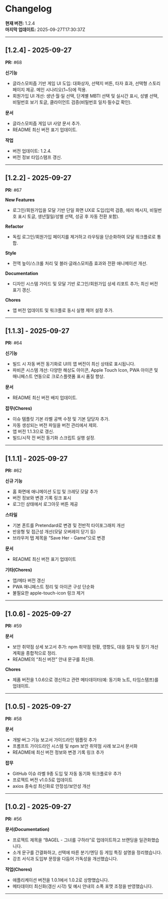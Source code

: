 # Changelog

**현재 버전:** 1.2.4  
**마지막 업데이트:** 2025-09-27T17:30:37Z  

---

## [1.2.4] - 2025-09-27

**PR:** #68  

**신기능**
- 글라스모피즘 기반 게임 UI 도입: 대화상자, 선택지 버튼, 타자 효과, 선택형 스토리 페이지 제공. 메인 시나리오(1~5)에 적용.
- 회원가입 UI 개선: 생년·월·일 선택, 단계별 MBTI 선택 및 실시간 표시, 성별 선택, 비밀번호 보기 토글, 클라이언트 검증(비밀번호 일치·필수값 확인).

**문서**
- 글라스모피즘 게임 UI 사양 문서 추가.
- README 최신 버전 표기 업데이트.

**작업**
- 버전 업데이트: 1.2.4.
- 버전 정보 타임스탬프 갱신.

---

## [1.2.2] - 2025-09-27

**PR:** #67  

**New Features**
- 로그인/회원가입을 모달 기반 단일 화면 UX로 도입(입력 검증, 에러 메시지, 비밀번호 표시 토글, 생년월일/성별 선택, 성공 후 자동 전환 포함).

**Refactor**
- 독립 로그인/회원가입 페이지를 제거하고 라우팅을 단순화하여 모달 워크플로로 통합.

**Style**
- 전역 높이/스크롤 처리 및 블러·글래스모피즘 효과와 전환 애니메이션 개선.

**Documentation**
- 디자인 시스템 가이드 및 모달 기반 로그인/회원가입 상세 리포트 추가; 최신 버전 표기 갱신.

**Chores**
- 앱 버전 업데이트 및 워크플로 동시 실행 제어 설정 추가.

---

## [1.1.3] - 2025-09-27

**PR:** #64  

**신기능**
- 빌드 시 자동 버전 동기화로 UI의 앱 버전이 최신 상태로 표시됩니다.
- 파비콘 시스템 개선: 다양한 해상도 아이콘, Apple Touch Icon, PWA 아이콘 및 매니페스트 연동으로 크로스플랫폼 표시 품질 향상.

**문서**
- README 최신 버전 배지 업데이트.

**잡무(Chores)**
- 이슈 템플릿 기본 라벨 공백 수정 및 기본 담당자 추가.
- 자동 생성되는 버전 파일을 버전 관리에서 제외.
- 앱 버전 1.1.3으로 갱신.
- 빌드/시작 전 버전 동기화 스크립트 실행 설정.

---

## [1.1.1] - 2025-09-27

**PR:** #62  

**신규 기능**
- 홈 화면에 애니메이션 도입 및 크레딧 모달 추가
- 버전 정보와 변경 기록 링크 표시
- 로그인 상태에서 로그아웃 버튼 제공

**스타일**
- 기본 폰트를 Pretendard로 변경 및 전반적 타이포그래피 개선
- 반응형 및 접근성 개선(모달 오버레이 닫기 등)
- 브라우저 탭 제목을 “Save Her - Game”으로 변경

**문서**
- README 최신 버전 표기 업데이트

**기타(Chores)**
- 앱/메타 버전 갱신
- PWA 매니페스트 정리 및 아이콘 구성 단순화
- 불필요한 apple-touch-icon 링크 제거

---

## [1.0.6] - 2025-09-27

**PR:** #59  

**문서**
- 보안 취약점 상세 보고서 추가: npm 취약점 현황, 영향도, 대응 절차 및 장기 개선 계획을 종합적으로 정리.
- README의 “최신 버전” 안내 문구를 최신화.

**Chores**
- 제품 버전을 1.0.6으로 갱신하고 관련 메타데이터(예: 동기화 노트, 타임스탬프)를 업데이트.

---

## [1.0.5] - 2025-09-27

**PR:** #58  

**문서**
- 개발·버그·기능 보고서 가이드라인 템플릿 추가
- 프롬프트 가이드라인 시스템 및 npm 보안 취약점 사례 보고서 문서화
- README에 최신 버전 정보와 변경 기록 링크 추가

**잡무**
- GitHub 이슈 라벨 9종 도입 및 자동 동기화 워크플로우 추가
- 프로젝트 버전 v1.0.5로 업데이트
- axios 종속성 최신화로 안정성/보안성 개선

---

## [1.0.2] - 2025-09-27

**PR:** #56  

**문서(Documentation)**
- 프로젝트 제목을 “BAGEL - 그녀를 구하라”로 업데이트하고 브랜딩을 일관화했습니다.
- 소개 문구를 간결화하고, 선택에 따른 분기/엔딩 등 게임 특징 설명을 정리했습니다.
- 강조 서식과 도입부 문장을 다듬어 가독성을 개선했습니다.

**작업(Chores)**
- 애플리케이션 버전을 1.0.1에서 1.0.2로 상향했습니다.
- 메타데이터 최신화(갱신 시각) 및 예시 안내의 소폭 포맷 조정을 반영했습니다.

---

